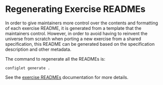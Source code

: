 # Regenerating Exercise READMEs

In order to give maintainers more control over the contents and formatting of each exercise README, it is generated from a template that the maintainers control. However, in order to avoid having to reinvent the universe from scratch when porting a new exercise from a shared specification, this README can be generated based on the specification description and other metadata.

The command to regenerate all the READMEs is:

```text
configlet generate .
```

See the [exercise READMEs](../language-tracks/exercises/anatomy/readmes.md) documentation for more details.

